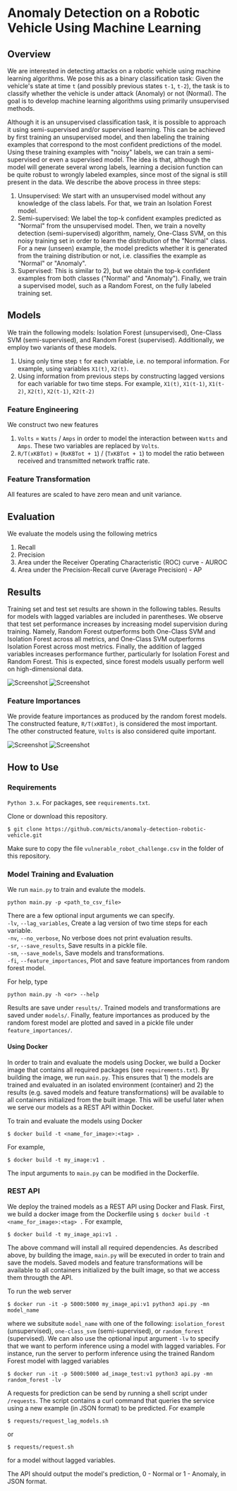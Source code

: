 # Anomaly Detection on a Robotic Vehicle Using Machine Learning

## Overview

We are interested in detecting attacks on a robotic vehicle using machine learning algorithms. We pose this as a binary classification task: Given the vehicle's state at time `t` (and possibly previous states `t-1`, `t-2`), the task is to classify whether the vehicle is under attack (Anomaly) or not (Normal). The goal is to develop machine learning algorithms using primarily unsupervised methods.

Although it is an unsupervised classification task, it is possible to approach it using semi-supervised and/or supervised learning. This can be achieved by first training an unsupervised model, and then labeling the training examples that correspond to the most confident predictions of the model. Using these training examples with "noisy" labels, we can train a semi-supervised or even a supervised model. The idea is that, although the model will generate several wrong labels, learning a decision function can be quite robust to wrongly labeled examples, since most of the signal is still present in the data. We describe the above process in three steps:

1) Unsupervised: We start with an unsupervised model without any knowledge of the class labels. For that, we train an Isolation Forest model.
2) Semi-supervised: We label the top-k confident examples predicted as "Normal" from the unsupervised model. Then, we train a novelty detection (semi-supervised) algorithm, namely, One-Class SVM, on this noisy training set in order to learn the distribution of the "Normal" class. For a new (unseen) example, the model predicts whether it is generated from the training distribution or not, i.e. classifies the example as "Normal" or "Anomaly".
3) Supervised: This is similar to 2), but we obtain the top-k confident examples from both classes ("Normal" and "Anomaly"). Finally, we train a supervised model, such as a Random Forest, on the fully labeled training set.    

## Models
We train the following models: Isolation Forest (unsupervised), One-Class SVM (semi-supervised), and Random Forest (supervised). Additionally, we employ two variants of these models.    

1) Using only time step `t` for each variable, i.e. no temporal information. For example, using variables `X1(t)`, `X2(t)`.
2) Using information from previous steps by constructing lagged versions for each variable for two time steps. For example, `X1(t)`, `X1(t-1)`, `X1(t-2)`, `X2(t)`, `X2(t-1)`, `X2(t-2)`

### Feature Engineering
We construct two new features    
1) `Volts` = `Watts` / `Amps` in order to model the interaction between `Watts` and `Amps`. These two variables are replaced by `Volts`.
2) `R/T(xKBTot)` = (`RxKBTot + 1`) / (`TxKBTot + 1`) to model the ratio between received and transmitted network traffic rate.

### Feature Transformation    
All features are scaled to have zero mean and unit variance.

## Evaluation
We evaluate the models using the following metrics
1) Recall
2) Precision
3) Area under the Receiver Operating Characteristic (ROC) curve - AUROC
4) Area under the Precision-Recall curve (Average Precision) - AP

## Results

Training set and test set results are shown in the following tables. Results for models with lagged variables are included in parentheses. We observe that test set performance increases by increasing model supervision during training. Namely, Random Forest outperforms both One-Class SVM and Isolation Forest across all metrics, and One-Class SVM outperforms Isolation Forest across most metrics. Finally, the addition of lagged variables increases performance further, particularly for Isolation Forest and Random Forest. This is expected, since forest models usually perform well on high-dimensional data.  

![Screenshot](table_results/training_set_results.png)
![Screenshot](table_results/test_set_results.png)

### Feature Importances
We provide feature importances as produced by the random forest models. The constructed feature, `R/T(xKBTot)`, is considered the most important. The other constructed feature, `Volts` is also considered quite important.

![Screenshot](table_results/feature_importances.jpg)
![Screenshot](table_results/feature_importances_lag.png)

## How to Use

### Requirements   
`Python 3.x`. For packages, see `requirements.txt`.


Clone or download this repository.
```
$ git clone https://github.com/micts/anomaly-detection-robotic-vehicle.git
```
Make sure to copy the file `vulnerable_robot_challenge.csv` in the folder of this repository.

### Model Training and Evaluation
We run `main.py` to train and evalute the models. 
```
python main.py -p <path_to_csv_file>
```
There are a few optional input arguments we can specify.     
`-lv`, `--lag_variables`,  Create a lag version of two time steps for each variable.    
`-nv`, `--no_verbose`,    No verbose does not print evaluation results.    
`-sr`, `--save_results`,  Save results in a pickle file.     
`-sm`, `--save_models`,   Save models and transformations.    
`-fi`, `--feature_importances`, Plot and save feature importances from random forest model.    
  
For help, type
```
python main.py -h <or> --help    
```   
 
Results are save under `results/`. Trained models and transformations are saved under `models/`. Finally, feature importances as produced by the random forest model are plotted and saved in a pickle file under `feature_importances/`.

#### Using Docker
In order to train and evaluate the models using Docker, we build a Docker image that contains all required packages (see `requirements.txt`). By building the image, we run `main.py`. This ensures that 1) the models are trained and evaluated in an isolated environment (container) and 2) the results (e.g. saved models and feature transformations) will be available to all containers initialized from the built image. This will be useful later when we serve our models as a REST API within Docker.

To train and evaluate the models using Docker
```
$ docker build -t <name_for_image>:<tag> .
```
For example,
```
$ docker build -t my_image:v1 .
```
The input arguments to `main.py` can be modified in the Dockerfile.

### REST API
We deploy the trained models as a REST API using Docker and Flask. First, we build a docker image from the Dockerfile using `$ docker build -t <name_for_image>:<tag> .` For example, 
```
$ docker build -t my_image_api:v1 .    
```    
The above command will install all required dependencies. As described above, by building the image, `main.py` will be executed in order to train and save the models. Saved models and feature transformations will be available to all containers initialized by the built image, so that we access them througth the API.  

To run the web server
```
$ docker run -it -p 5000:5000 my_image_api:v1 python3 api.py -mn model_name
```
where we subsitute `model_name` with one of the following: `isolation_forest` (unsupervised), `one-class_svm` (semi-supervised), or `random_forest` (supervised). We can also use the optional input argument `-lv` to specify that we want to perform inference using a model with lagged variables. For instance, run the server to perform inference using the trained Random Forest model with lagged variables
```
$ docker run -it -p 5000:5000 ad_image_test:v1 python3 api.py -mn random_forest -lv
```
A requests for prediction can be send by running a shell script under `/requests`. The script contains a curl command that queries the service using a new example (in JSON format) to be predicted. For example

```
$ requests/request_lag_models.sh
```
or    
```
$ requests/request.sh
```
for a model without lagged variables. 

The API should output the model's prediction, 0 - Normal or 1 - Anomaly, in JSON format.
